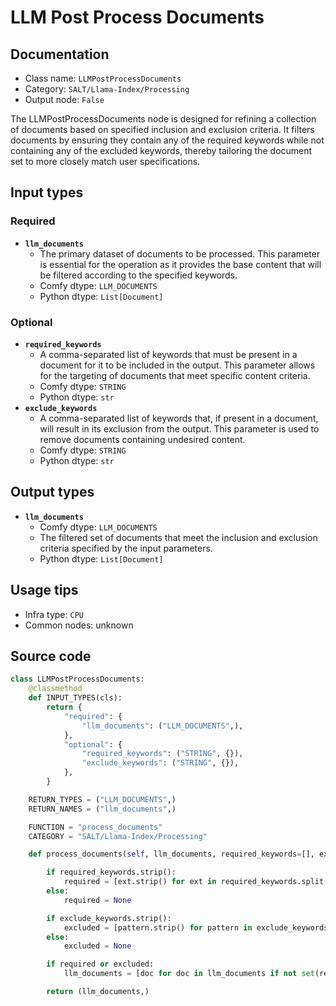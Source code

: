 # LLM Post Process Documents
## Documentation
- Class name: `LLMPostProcessDocuments`
- Category: `SALT/Llama-Index/Processing`
- Output node: `False`

The LLMPostProcessDocuments node is designed for refining a collection of documents based on specified inclusion and exclusion criteria. It filters documents by ensuring they contain any of the required keywords while not containing any of the excluded keywords, thereby tailoring the document set to more closely match user specifications.
## Input types
### Required
- **`llm_documents`**
    - The primary dataset of documents to be processed. This parameter is essential for the operation as it provides the base content that will be filtered according to the specified keywords.
    - Comfy dtype: `LLM_DOCUMENTS`
    - Python dtype: `List[Document]`
### Optional
- **`required_keywords`**
    - A comma-separated list of keywords that must be present in a document for it to be included in the output. This parameter allows for the targeting of documents that meet specific content criteria.
    - Comfy dtype: `STRING`
    - Python dtype: `str`
- **`exclude_keywords`**
    - A comma-separated list of keywords that, if present in a document, will result in its exclusion from the output. This parameter is used to remove documents containing undesired content.
    - Comfy dtype: `STRING`
    - Python dtype: `str`
## Output types
- **`llm_documents`**
    - Comfy dtype: `LLM_DOCUMENTS`
    - The filtered set of documents that meet the inclusion and exclusion criteria specified by the input parameters.
    - Python dtype: `List[Document]`
## Usage tips
- Infra type: `CPU`
- Common nodes: unknown


## Source code
```python
class LLMPostProcessDocuments:
    @classmethod
    def INPUT_TYPES(cls):
        return {
            "required": {
                "llm_documents": ("LLM_DOCUMENTS",),
            },
            "optional": {
                "required_keywords": ("STRING", {}),
                "exclude_keywords": ("STRING", {}),
            },
        }

    RETURN_TYPES = ("LLM_DOCUMENTS",)
    RETURN_NAMES = ("llm_documents",)

    FUNCTION = "process_documents"
    CATEGORY = "SALT/Llama-Index/Processing"

    def process_documents(self, llm_documents, required_keywords=[], exclude_keywords=[]):

        if required_keywords.strip():
            required = [ext.strip() for ext in required_keywords.split(",") if ext.strip()]
        else:
            required = None

        if exclude_keywords.strip():
            excluded = [pattern.strip() for pattern in exclude_keywords.split(",") if pattern.strip()]
        else:
            excluded = None

        if required or excluded:
            llm_documents = [doc for doc in llm_documents if not set(required).isdisjoint(doc.keywords) and set(excluded).isdisjoint(doc.keywords)]

        return (llm_documents,)

```
